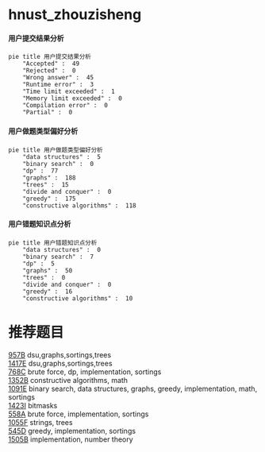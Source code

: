 # hnust_zhouzisheng

<!-- tabs:start -->



#### **用户提交结果分析**

```mermaid
pie title 用户提交结果分析
    "Accepted" :  49
    "Rejected" :  0
    "Wrong answer" :  45
    "Runtime error" :  3
    "Time limit exceeded" :  1
    "Memory limit exceeded" :  0
    "Compilation error" :  0
    "Partial" :  0
```

#### **用户做题类型偏好分析**

```mermaid
pie title 用户做题类型偏好分析
    "data structures" :  5
    "binary search" :  0
    "dp" :  77
    "graphs" :  188
    "trees" :  15
    "divide and conquer" :  0
    "greedy" :  175
    "constructive algorithms" :  118
```
#### **用户错题知识点分析**

```mermaid
pie title 用户错题知识点分析
    "data structures" :  0
    "binary search" :  7
    "dp" :  5
    "graphs" :  50
    "trees" :  0
    "divide and conquer" :  0
    "greedy" :  16
    "constructive algorithms" :  10
```



<!-- tabs:end -->
# 推荐题目
[957B](https://codeforces.com/contest/957/problem/B)		dsu,graphs,sortings,trees		  
[1417E](https://codeforces.com/contest/1417/problem/E)		dsu,graphs,sortings,trees		  
[768C](https://codeforces.com/contest/768/problem/C)		brute force,
                        dp,
                        implementation,
                        sortings		  
[1352B](https://codeforces.com/contest/1352/problem/B)		constructive algorithms,
                        math		  
[1091E](https://codeforces.com/contest/1091/problem/E)		binary search,
                        data structures,
                        graphs,
                        greedy,
                        implementation,
                        math,
                        sortings		  
[1423I](https://codeforces.com/contest/1423/problem/I)		bitmasks		  
[558A](https://codeforces.com/contest/558/problem/A)		brute force,
                        implementation,
                        sortings		  
[1055F](https://codeforces.com/contest/1055/problem/F)		strings,
                        trees		  
[545D](https://codeforces.com/contest/545/problem/D)		greedy,
                        implementation,
                        sortings		  
[1505B](https://codeforces.com/contest/1505/problem/B)		implementation,
                        number theory		  

